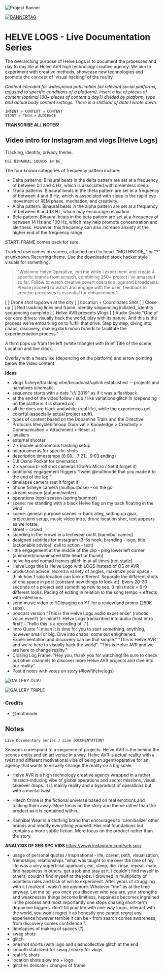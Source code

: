 ![Project Banner](/mixer-offline.png)

[![BANNERTAG](/assets/readme_visuals/helve-banner.png)](http://helve.live)

<a name="intro"></a> 
# HELVE LOGS - Live Documentation Series
The overarching purpose of Helve Logs is to document the processes and day to day life at Helve AVR high technology creative agency. We aim to experiment with creative methods, showcase new technologies and promote the concept of 'visual hacking' of the reality.

*Content intended for widespread publication (all relevant social platforms, adjusted to specific conditions of a platform). Insert a list of pieces of content (optimal 100+ pieces of content a day?) divided by platform, type and actual body content settings. There is a shitload of data I wrote down.*

```
INTENT > CONTEXT > CONTENT
STORY > TECH > AUDIENCE
```
**TRANSCRIBE ALL NOTES!**

## Video intro for Instagram and vlogs [Helve Logs]
Tracking, identity, privacy theme.
```
USE BINAURAL SOUNDS IN BG_
```
The four known categories of frequency pattern include:
- Delta patterns: Binaural beats in the delta pattern are set at a frequency of between 0.1 and 4 Hz, which is associated with dreamless sleep.
- Theta patterns: Binaural beats in the theta pattern are set at a frequency of between 4 and 8 Hz, which is associated with sleep in the rapid eye movement or REM phase, meditation, and creativity.
- Alpha pattern: Binaural beats in the alpha pattern are set at a frequency of between 8 and 13 Hz, which may encourage relaxation.
- Beta pattern: Binaural beats in the beta pattern are set at a frequency of between 14 Hz and 100 Hz, which may help promote concentration and alertness. However, this frequency can also increase anxiety at the higher end of the frequency range.

START_FRAME comes back for sure.

Tracked usernames on screen, attached next to head. "MOTHNODE_" or "?" at unknown. Recurring theme.
Use the downloaded stock hacker style visuals for something.

> "Welcome Helve Operative, join me while I experiment and create 4 specific brands from scratch, combining 250+ project I've amassed so far. Follow to watch creative covert operation logs and broadcasts. Please proceed to watch and engage with the user, feedback in creative processes is essential for enhancement".

[ ] Drone shot topdown at the city
[ ] Location + Coordinates Shot
[ ] Close up
[ ] Red tracking lines and frame.
identity sequencing initiated_
identity sequencing complete
[ ] Helve AVR presents Vlogs
[ ] Audio Quote "One of our core drives: visually hack the world, play with its nature. And this is the process we're embarking on to fulfill that drive. Step by step, diving into chaos, discovery, making dark moon brands to facilitate the experimentation process."

A third pops up from the left (white triangle) with Brief Title of the scene, Location and live clock.

Overlay with a heart/like (depending on the platform) and arrow pointing below the video content.

**Ideas**
- vlogs fisheye/tracking vibe/broadcast/uplink established -- projects and narratives cinematic.
- sequence starts with a date "/// 2019" as if it was a flashback.
- at the end of the video follow / sub / like variations glitch in (depending on the platform it is shared on).
- all the docs are black and white (real life), while the experiences get colorful (especially actual project stuff).
- types of content based on the Dopamine Trails and the Directive Protocols lifecycle/lifeloop (Survival > Knowledge > Creativity > Communication > Attachment > Reset >)
- lavaliers
- external shooter
- 2 x mobile autonomous tracking setup
- microcameras for specific shots
- description timestamps (6:00... 7:21... 9:03 ending)
- DJI Osmo Pocket for cinematics
- 2 x various b-roll shot cameras (GoPro Micro / Set it forget it)
- additional engagement triggers "tweet @mothnode that you made it to the end of the log!"
- timelapse camera (set it forget it)
- phone fisheye camera (multipurpose) - on the go
- stream season (autumn/winter)
- operations (ops) season (spring/summer)
- scene: me standing with a black Helve flag on my back floating in the wind
- scene: general purpose scenes -> back alley, setting up gear, projections setup, music video intro, drone location shot, text appears as we rotate.
- street + crowd
- standing in the crowd in a techwear outfit (kannibal cameo)
- designed subtitles for instagram (3-5s hook, branding - logo, title (actionable advice), call to action - text)
- little engagement at the middle of the clip - ping lower left corner (animated/nonanimated little heart or thumb)
- helve hq and nomad frames glitch in at all times (not static)
- Helve Logs title is Helve Logo with LOGS instead of OS or AVR
- production advice: record a variety of angles, maximize your space - think how 1 solo location can look different. Separate the different shots of one space in post (constant new things to look at). Every 20-30 seconds of a project add something new to see. 3 min track = 6-9 different looks. Pacing of editing in relation to the song tempo + effects with intentions.
- send music video to YCImaging on YT for a review and promo (259K subs).
- podcast version "This is the Helve Logs audio experience" (robotic voice even?) (or mine?). Helve Logs transcribed into audio (host intro first? - "hello this is a recording of...").
- Intro Quote "I mean it is time for you to start something, anything, however small or big. Dive into chaos, come out enlightened. Experimentation and discovery can be that simple." "This is Helve AVR and we're here to visually hack the world". "This is Helve AVR and we are here to change reality."
- Closing Log Frame: "Hey you, thank you for watching! Be sure to check out other channels to discover more Helve AVR projects and dive into our reality". 
- Post it notes with votes on story (#lowfihelvelogs)

![GALLERY DUAL](/assets/readme_visuals/vaco-dual-gallery.png)

![GALLERY TRIPLE](/assets/readme_visuals/vaco-triple-gallery.png)

<a name="credits"></a>
### Credits
+ @mothnode

## Notes
```
Live Documentary Series / Live DOCUMENTATION?
```
Seasons correspond to a sequence of projects. Helve AVR is the behind the scenes entity and an art venue in a way. Helve AVR is actual reality with a twist and different motivational vibe of being an agent/operative for an agency that wants to visually change the reality on a big scale.

- Helve AVR is a high technology creative agency wrapped in a rather mission-inducing vibe of global operations and secret missions, visual takeover drops. It is mainly reality and a byproduct of operations but with a mental twist.

- Hitech Crime is the fictional universe based on real emotions and tucking them away. More focus on the story and theme rather than the product as it is contained within.

- Kannibal Wear is a clothing brand that encourages to 'cannibalize' other brands and modify everything yourself. Has real foundations but contains a more subtle fiction. More focus on the product rather than the story. 

**ANALYSIS OF SEB.SPC VIDS**
https://www.instagram.com/seb.spc/
- usage of personal quotes / inspirational - life, career, path, visualization, friendships, relationships
"what was taught to me over the time of my life was a very superficial approach, eat, sleep, die. rinse, repeat. mate, find happiness in others. get a job and stay at it. i couldn't find myself in others, couldn't find myself at the jobs. i drowned in multiplicity of pointless rules and lack of will to experiment. After years of struggling with it I realized I wasn't me anymore. Whatever "me" as at the time anyway. Let me tell you once you discover who you are, your strengths and weaknesses things become limitless, happiness becomes ingrained in the process and most importantly one stops chasing short-term dopamine triggers. don't fill your life with one-way loops, interact with the world, you won't regret it as honestly one cannot regret any experience however terrible it can be - from search comes awareness, from discovery comes confidence ".
- timelapses of making of spaces (?)
- swag shots
- glitch
- oneshot shorts (with logo and slashcollective glitch at the end
- smooth stabilized for swag / shaky for vlogs
- real life shots
- location shots slow mo + logo
- glitches delicate / changes of frame

